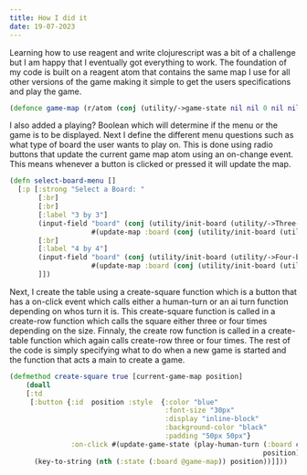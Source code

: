 ```yaml
---
title: How I did it 
date: 19-07-2023
---
```


Learning how to use reagent and write clojurescript was a bit of a challenge but I am happy that I eventually got everything to work. The foundation of my code is built on a reagent atom that contains the same map I use for all other versions of the game making it simple to get the users specifications and play the game. 
```clojure
(defonce game-map (r/atom (conj (utility/->game-state nil nil 0 nil nil) {:playing? false})))
```
I also added a playing? Boolean which will determine if the menu or the game is to be displayed. Next I define the different menu questions such as what type of board the user wants to play on. This is done using radio buttons that update the current game map atom using an on-change event. This means whenever a button is clicked or pressed it will update the map. 
```clojure
(defn select-board-menu []
  [:p [:strong "Select a Board: "
       [:br]
       [:br]
       [:label "3 by 3"]
       (input-field "board" (conj (utility/init-board (utility/->Three-by-three)) {:display :gui})
                    #(update-map :board (conj (utility/init-board (utility/->Three-by-three)) {:display :gui})))
       [:br]
       [:label "4 by 4"]
       (input-field "board" (conj (utility/init-board (utility/->Four-by-four)) {:display :gui})
                    #(update-map :board (conj (utility/init-board (utility/->Four-by-four)) {:display :gui})))
       ]])
```
Next, I create the table using a create-square function which is a button that has a on-click event which calls either a human-turn or an ai turn function depending on whos turn it is. This create-square function is called in a create-row function which calls the square either three or four times depending on the size. Finnaly,  the create row function is called in a create-table function which again calls create-row three or four times.  The rest of the code is simply specifying what to do when a new game is started and the function that acts a main to create a game.
```clojure
(defmethod create-square true [current-game-map position]
    (doall
    [:td
     [:button {:id  position :style  {:color "blue"
                                      :font-size "30px"
                                      :display "inline-block"
                                      :background-color "black"
                                      :padding "50px 50px"}
               :on-click #(update-game-state (play-human-turn (:board current-game-map) (:player current-game-map)
                                                              position))}
      (key-to-string (nth (:state (:board @game-map)) position))]]))
```
